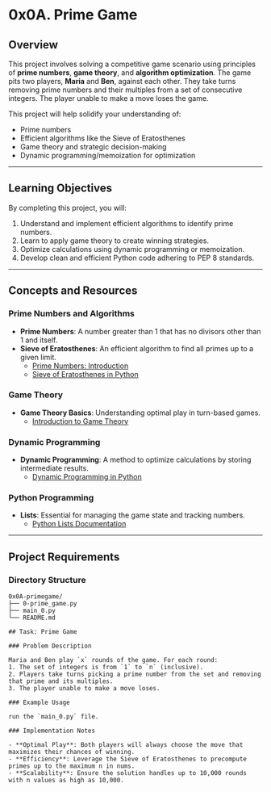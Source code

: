 # 0x0A. Prime Game

## Overview
This project involves solving a competitive game scenario using principles of **prime numbers**, **game theory**, and **algorithm optimization**. The game pits two players, **Maria** and **Ben**, against each other. They take turns removing prime numbers and their multiples from a set of consecutive integers. The player unable to make a move loses the game.

This project will help solidify your understanding of:
- Prime numbers
- Efficient algorithms like the Sieve of Eratosthenes
- Game theory and strategic decision-making
- Dynamic programming/memoization for optimization

---

## Learning Objectives
By completing this project, you will:
1. Understand and implement efficient algorithms to identify prime numbers.
2. Learn to apply game theory to create winning strategies.
3. Optimize calculations using dynamic programming or memoization.
4. Develop clean and efficient Python code adhering to PEP 8 standards.

---

## Concepts and Resources

### Prime Numbers and Algorithms
- **Prime Numbers**: A number greater than 1 that has no divisors other than 1 and itself.
- **Sieve of Eratosthenes**: An efficient algorithm to find all primes up to a given limit.
  - [Prime Numbers: Introduction](https://www.khanacademy.org/)
  - [Sieve of Eratosthenes in Python](https://realpython.com/python-prime-numbers/)

### Game Theory
- **Game Theory Basics**: Understanding optimal play in turn-based games.
  - [Introduction to Game Theory](https://plato.stanford.edu/entries/game-theory/)

### Dynamic Programming
- **Dynamic Programming**: A method to optimize calculations by storing intermediate results.
  - [Dynamic Programming in Python](https://www.geeksforgeeks.org/dynamic-programming/)

### Python Programming
- **Lists**: Essential for managing the game state and tracking numbers.
  - [Python Lists Documentation](https://docs.python.org/3/tutorial/datastructures.html)

---

## Project Requirements

### Directory Structure
```plaintext
0x0A-primegame/
├── 0-prime_game.py
├── main_0.py
└── README.md

## Task: Prime Game

### Problem Description

Maria and Ben play `x` rounds of the game. For each round:
1. The set of integers is from `1` to `n` (inclusive).
2. Players take turns picking a prime number from the set and removing that prime and its multiples.
3. The player unable to make a move loses.

### Example Usage

run the `main_0.py` file.

### Implementation Notes

- **Optimal Play**: Both players will always choose the move that maximizes their chances of winning.
- **Efficiency**: Leverage the Sieve of Eratosthenes to precompute primes up to the maximum n in nums.
- **Scalability**: Ensure the solution handles up to 10,000 rounds with n values as high as 10,000.
